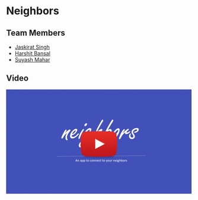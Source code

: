# Neighbors
## Team Members
* [Jaskirat Singh](https://github.com/jaskirat18)
* [Harshit Bansal](https://github.com/iamharsshit)
* [Suyash Mahar](https://github.com/suyashmahar)

## Video
[![YouTube Link](/img/screenshot.png)](https://youtu.be/qFRzaZba9og)
